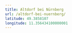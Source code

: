 ```yaml
---
title: Altdorf bei Nürnberg
url: /altdorf-bei-nuernberg/
latitude: 49.3858107
longitude: 11.356434100000001
---
```

